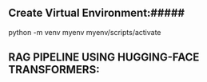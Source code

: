 ## Create Virtual Environment:#####
python -m venv myenv
myenv/scripts/activate
## RAG PIPELINE USING HUGGING-FACE TRANSFORMERS: